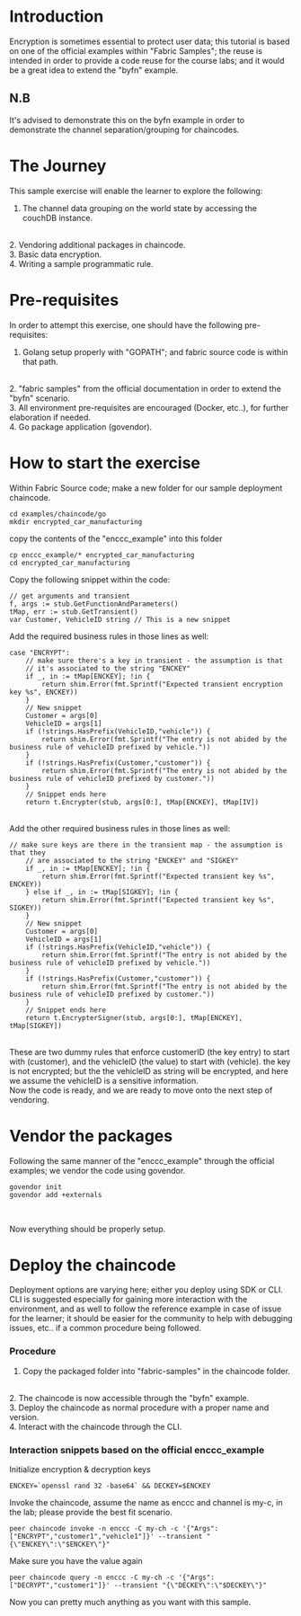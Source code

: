 # Introduction
Encryption is sometimes essential to protect user data; this tutorial is based on one of the official examples within "Fabric Samples"; the reuse is intended in order to provide a code reuse for the course labs; and it would be a great idea to extend the "byfn" example.
<br>
## N.B
It's advised to demonstrate this on the byfn example in order to demonstrate the channel separation/grouping for chaincodes.
<br>
# The Journey
This sample exercise will enable the learner to explore the following:
<br>
1. The channel data grouping on the world state by accessing the couchDB instance.
<br>
2. Vendoring additional packages in chaincode.
<br>
3. Basic data encryption.
<br>
4. Writing a sample programmatic rule.
<br>

# Pre-requisites
In order to attempt this exercise, one should have the following pre-requisites:
<br>
1. Golang setup properly with "GOPATH"; and fabric source code is within that path.
<br>
2. "fabric samples" from the official documentation in order to extend the "byfn" scenario.
<br>
3. All environment pre-requisites are encouraged (Docker, etc..), for further elaboration if needed.
<br>
4. Go package application (govendor).
<br>

# How to start the exercise
Within Fabric Source code; make a new folder for our sample deployment chaincode. 
<br>

    cd examples/chaincode/go
    mkdir encrypted_car_manufacturing

copy the contents of the "enccc_example" into this folder
<br>

    cp enccc_example/* encrypted_car_manufacturing
    cd encrypted_car_manufacturing

Copy the following snippet within the code:
<br>
    
    // get arguments and transient
	f, args := stub.GetFunctionAndParameters()
	tMap, err := stub.GetTransient()
	var Customer, VehicleID string // This is a new snippet

Add the required business rules in those lines as well:
<br>
    
    case "ENCRYPT":
		// make sure there's a key in transient - the assumption is that
		// it's associated to the string "ENCKEY"
		if _, in := tMap[ENCKEY]; !in {
			return shim.Error(fmt.Sprintf("Expected transient encryption key %s", ENCKEY))
		}
        // New snippet
		Customer = args[0] 
		VehicleID = args[1]
		if (!strings.HasPrefix(VehicleID,"vehicle")) {
			return shim.Error(fmt.Sprintf("The entry is not abided by the business rule of vehicleID prefixed by vehicle."))
		}
		if (!strings.HasPrefix(Customer,"customer")) {
			return shim.Error(fmt.Sprintf("The entry is not abided by the business rule of vehicleID prefixed by customer."))
		}
        // Snippet ends here
		return t.Encrypter(stub, args[0:], tMap[ENCKEY], tMap[IV])

<br>
Add the other required business rules in those lines as well:
<br>

    // make sure keys are there in the transient map - the assumption is that they
		// are associated to the string "ENCKEY" and "SIGKEY"
		if _, in := tMap[ENCKEY]; !in {
			return shim.Error(fmt.Sprintf("Expected transient key %s", ENCKEY))
		} else if _, in := tMap[SIGKEY]; !in {
			return shim.Error(fmt.Sprintf("Expected transient key %s", SIGKEY))
		}
        // New snippet
		Customer = args[0]
		VehicleID = args[1]
		if (!strings.HasPrefix(VehicleID,"vehicle")) {
			return shim.Error(fmt.Sprintf("The entry is not abided by the business rule of vehicleID prefixed by vehicle."))
		}
		if (!strings.HasPrefix(Customer,"customer")) {
			return shim.Error(fmt.Sprintf("The entry is not abided by the business rule of vehicleID prefixed by customer."))
		}
        // Snippet ends here
		return t.EncrypterSigner(stub, args[0:], tMap[ENCKEY], tMap[SIGKEY])

<br>
These are two dummy rules that enforce customerID (the key entry) to start with (customer), and the vehicleID (the value) to start with (vehicle).
the key is not encrypted; but the the vehicleID as string will be encrypted, and here we assume the vehicleID is a sensitive information.
<br>
Now the code is ready, and we are ready to move onto the next step of vendoring.
<br>

# Vendor the packages
Following the same manner of the "enccc_example" through the official examples; we vendor the code using govendor.
<br>
    
    govendor init
    govendor add +externals

<br>

Now everything should be properly setup.
<br>

# Deploy the chaincode
Deployment options are varying here; either you deploy using SDK or CLI. CLI is suggested especially for gaining more interaction with the environment, and as well to follow the reference example in case of issue for the learner; it should be easier for the community to help with debugging issues, etc.. if a common procedure being followed.

### Procedure

1. Copy the packaged folder into "fabric-samples" in the chaincode folder.
<br>
2. The chaincode is now accessible through the "byfn" example.
<br>
3. Deploy the chaincode as normal procedure with a proper name and version.
<br>
4. Interact with the chaincode through the CLI.

### Interaction snippets based on the official enccc_example

Initialize encryption & decryption keys

    ENCKEY=`openssl rand 32 -base64` && DECKEY=$ENCKEY

Invoke the chaincode, assume the name as enccc and channel is my-c, in the lab; please provide the best fit scenario.

    peer chaincode invoke -n enccc -C my-ch -c '{"Args":["ENCRYPT","customer1","vehicle1"]}' --transient "{\"ENCKEY\":\"$ENCKEY\"}" 

Make sure you have the value again

    peer chaincode query -n enccc -C my-ch -c '{"Args":["DECRYPT","customer1"]}' --transient "{\"DECKEY\":\"$DECKEY\"}"

Now you can pretty much anything as you want with this sample.

# 

